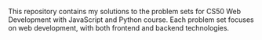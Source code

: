 This repository contains my solutions to the problem sets for CS50 Web Development with JavaScript and Python course. Each problem set focuses on web development, with both frontend and backend technologies.
